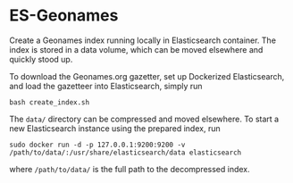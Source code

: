 ES-Geonames
===========

Create a Geonames index running locally in Elasticsearch container. The index
is stored in a data volume, which can be moved elsewhere and quickly stood up.

To download the Geonames.org gazetter, set up Dockerized Elasticsearch, and
load the gazetteer into Elasticsearch, simply run

```
bash create_index.sh
```

The `data/` directory can be compressed and moved elsewhere. To start a new
Elasticsearch instance using the prepared index, run

```
sudo docker run -d -p 127.0.0.1:9200:9200 -v /path/to/data/:/usr/share/elasticsearch/data elasticsearch
```

where `/path/to/data/` is the full path to the decompressed index.

